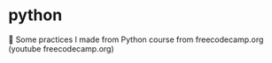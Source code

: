 # python
🐍 Some practices I made from Python course from freecodecamp.org (youtube freecodecamp.org)
